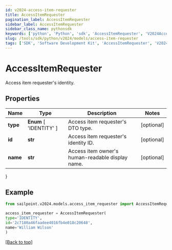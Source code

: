 ```yaml
---
id: v2024-access-item-requester
title: AccessItemRequester
pagination_label: AccessItemRequester
sidebar_label: AccessItemRequester
sidebar_class_name: pythonsdk
keywords: ['python', 'Python', 'sdk', 'AccessItemRequester', 'V2024AccessItemRequester'] 
slug: /tools/sdk/python/v2024/models/access-item-requester
tags: ['SDK', 'Software Development Kit', 'AccessItemRequester', 'V2024AccessItemRequester']
---
```


# AccessItemRequester

Access item requester's identity.

## Properties

Name | Type | Description | Notes
------------ | ------------- | ------------- | -------------
**type** |  **Enum** [  'IDENTITY' ] | Access item requester's DTO type. | [optional] 
**id** | **str** | Access item requester's identity ID. | [optional] 
**name** | **str** | Access item owner's human-readable display name. | [optional] 
}

## Example

```python
from sailpoint.v2024.models.access_item_requester import AccessItemRequester

access_item_requester = AccessItemRequester(
type='IDENTITY',
id='2c7180a46faadee4016fb4e018c20648',
name='William Wilson'
)

```
[[Back to top]](#) 

